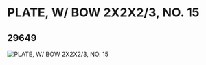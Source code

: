 # PLATE, W/ BOW 2X2X2/3, NO. 15
## 29649
![PLATE, W/ BOW 2X2X2/3, NO. 15](https://lc-www-live-s.legocdn.com/media/bricks/5/2/6174872.jpg)